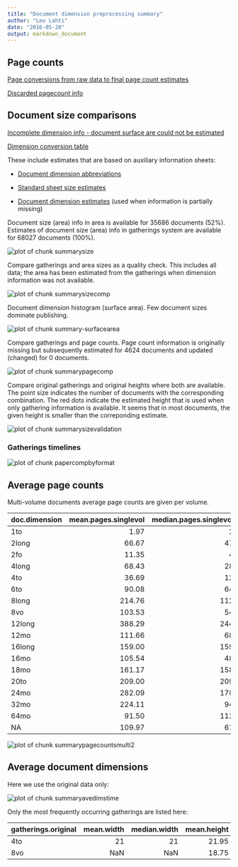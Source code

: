```yaml
---
title: "Document dimension preprocessing summary"
author: "Leo Lahti"
date: "2016-05-20"
output: markdown_document
---
```



## Page counts

[Page conversions from raw data to final page count estimates](https://github.com/rOpenGov/fennica/blob/master/inst/examples/output.tables/pagecount_conversion_nontrivial.csv)

<!--[Page conversions from raw data to final page count estimates with volume info](https://raw.githubusercontent.com/rOpenGov/estc/master/inst/examples/output.tables/page_conversion_table_full.csv)-->

[Discarded pagecount info](https://raw.githubusercontent.com/rOpenGov/estc/master/inst/examples/output.tables/pagecount_discarded.csv)



## Document size comparisons

[Incomplete dimension info - document surface are could not be estimated](https://raw.githubusercontent.com/rOpenGov/estc/master/inst/examples/output.tables/physical_dimension_incomplete.csv)

[Dimension conversion table](https://raw.githubusercontent.com/rOpenGov/estc/master/inst/examples/output.tables/conversions_physical_dimension.csv)


These include estimates that are based on auxiliary information sheets:

  * [Document dimension abbreviations](https://github.com/rOpenGov/bibliographica/blob/master/inst/extdata/document_size_abbreviations.csv)

  * [Standard sheet size estimates](https://github.com/rOpenGov/bibliographica/blob/master/inst/extdata/sheetsizes.csv)

  * [Document dimension estimates](https://github.com/rOpenGov/bibliographica/blob/master/inst/extdata/documentdimensions.csv) (used when information is partially missing)


  
<!--[Discarded dimension info](https://raw.githubusercontent.com/rOpenGov/estc/master/inst/examples/output.tables/dimensions_discarded.csv)-->

Document size (area) info in area is available for 35686 documents (52%). Estimates of document size (area) info in gatherings system are available for 68027 documents (100%). 

![plot of chunk summarysize](figure/summarysize-1.png)


Compare gatherings and area sizes as a quality check. This includes all data; the area has been estimated from the gatherings when dimension information was not available.

![plot of chunk summarysizecomp](figure/summarysizecomp-1.png)

Document dimension histogram (surface area). Few document sizes dominate publishing.

![plot of chunk summary-surfacearea](figure/summary-surfacearea-1.png)


Compare gatherings and page counts. Page count information is originally missing but subsequently estimated for 4624 documents and updated (changed) for 0 documents. 


![plot of chunk summarypagecomp](figure/summarypagecomp-1.png)

Compare original gatherings and original heights where both are available. The point size indicates the number of documents with the corresponding combination. The red dots indicate the estimated height that is used when only gathering information is available. It seems that in most documents, the given height is smaller than the correponding estimate.

![plot of chunk summarysizevalidation](figure/summarysizevalidation-1.png)

### Gatherings timelines

![plot of chunk papercompbyformat](figure/papercompbyformat-1.png)

## Average page counts 

Multi-volume documents average page counts are given per volume.


|doc.dimension | mean.pages.singlevol| median.pages.singlevol| n.singlevol|mean.pages.multivol |median.pages.multivol | n.multivol| mean.pages.issue| median.pages.issue| n.issue|
|:-------------|--------------------:|----------------------:|-----------:|:-------------------|:---------------------|----------:|----------------:|------------------:|-------:|
|1to           |                 1.97|                      2|         465|NA                  |NA                    |         NA|               NA|                 NA|      NA|
|2long         |                66.67|                     47|           3|NA                  |NA                    |         NA|            47.00|                 47|       1|
|2fo           |                11.35|                      4|        3129|NA                  |NA                    |         NA|            19.30|                 16|     394|
|4long         |                68.43|                     28|         202|NA                  |NA                    |         NA|            23.48|                 20|     147|
|4to           |                36.69|                     12|       14844|NA                  |NA                    |         NA|            20.22|                 18|    7135|
|6to           |                90.08|                     64|          25|NA                  |NA                    |         NA|            21.00|                 13|      10|
|8long         |               214.76|                    112|          99|NA                  |NA                    |         NA|            24.80|                 24|      15|
|8vo           |               103.53|                     54|        7425|NA                  |NA                    |         NA|            24.57|                 24|    2822|
|12long        |               388.29|                    244|           7|NA                  |NA                    |         NA|               NA|                 NA|      NA|
|12mo          |               111.66|                     68|        3197|NA                  |NA                    |         NA|            29.54|                 28|    1287|
|16long        |               159.00|                    159|           1|NA                  |NA                    |         NA|               NA|                 NA|      NA|
|16mo          |               105.54|                     48|        1655|NA                  |NA                    |         NA|            30.55|                 32|     813|
|18mo          |               161.17|                    158|           6|NA                  |NA                    |         NA|            44.00|                 44|       1|
|20to          |               209.00|                    209|           1|NA                  |NA                    |         NA|               NA|                 NA|      NA|
|24mo          |               282.09|                    178|          11|NA                  |NA                    |         NA|            32.00|                 32|       1|
|32mo          |               224.11|                     94|          55|NA                  |NA                    |         NA|            26.00|                 24|      13|
|64mo          |                91.50|                    112|           8|NA                  |NA                    |         NA|            24.00|                 24|       1|
|NA            |               109.97|                     61|       36894|NA                  |NA                    |         NA|            24.81|                 23|   13570|


![plot of chunk summarypagecountsmulti2](figure/summarypagecountsmulti2-1.png)


## Average document dimensions 

Here we use the original data only:

![plot of chunk summaryavedimstime](figure/summaryavedimstime-1.png)




Only the most frequently occurring gatherings are listed here:


|gatherings.original | mean.width| median.width| mean.height| median.height|  n|
|:-------------------|----------:|------------:|-----------:|-------------:|--:|
|4to                 |         21|           21|       21.95|         21.95| 19|
|8vo                 |        NaN|          NaN|       18.75|         18.75|  8|


